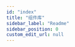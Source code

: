 ```yaml
---
id: "index"
title: "组件库"
sidebar_label: "Readme"
sidebar_position: 0
custom_edit_url: null
---
```



